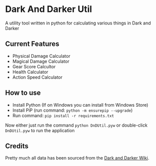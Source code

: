 # Dark And Darker Util

A utility tool written in python for calculating various things in Dark and Darker

## Current Features

- Physical Damage Calculator
- Magical Damage Calculator
- Gear Score Calcultor
- Health Calculator
- Action Speed Calculator

## How to use
- Install Python (If on Windows you can install from Windows Store)
- Install PiP (run command: `python -m ensurepip --upgrade`)
- Run command: `pip install -r requirements.txt`

Now either just run the command `python DnDUtil.pyw` or double-click `DnDUtil.pyw` to run the application

## Credits
Pretty much all data has been sourced from the [Dark and Darker Wiki](https://darkanddarker.wiki.spellsandguns.com/Dark_and_Darker_Wiki). 
